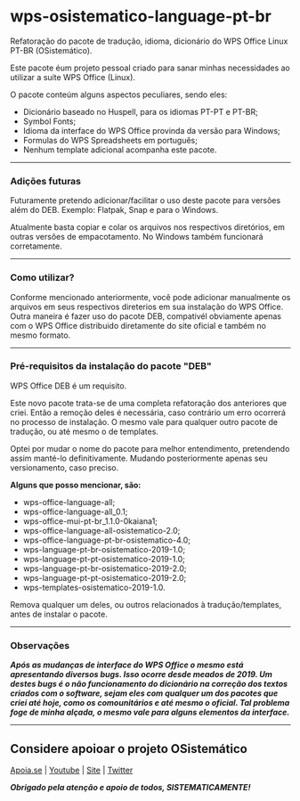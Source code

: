 # wps-osistematico-language-pt-br
Refatoração do pacote de tradução, idioma, dicionário do WPS Office Linux PT-BR (OSistemático).

Este pacote éum projeto pessoal criado para sanar minhas necessidades ao utilizar a suíte WPS Office (Linux).

O pacote conteúm alguns aspectos peculiares, sendo eles:

* Dicionário baseado no Huspell, para os idiomas PT-PT e PT-BR;
* Symbol Fonts;
* Idioma da interface do WPS Office provinda da versão para Windows;
* Formulas do WPS Spreadsheets em português;
* Nenhum template adicional acompanha este pacote.

***

### Adições futuras

Futuramente pretendo adicionar/facilitar o uso deste pacote para versões além do DEB. Exemplo: Flatpak, Snap e para o Windows.

Atualmente basta copiar e colar os arquivos nos respectivos diretórios, em outras versões de empacotamento. No Windows também funcionará corretamente.

***

### Como utilizar?

Conforme mencionado anteriormente, você pode adicionar manualmente os arquivos em seus respectivos direterios em sua instalação do WPS Office. Outra maneira é fazer uso do pacote DEB, compativél obviamente apenas com o WPS Office distribuido diretamente do site oficial e também no mesmo formato.

***

### Pré-requisitos da instalação do pacote "DEB"

WPS Office DEB é um requisito. 

Este novo pacote trata-se de uma completa refatoração dos anteriores que criei. Então a remoção deles é necessária, caso contrário um erro ocorrerá no processo de instalação. O mesmo vale para qualquer outro pacote de tradução, ou até mesmo o de templates.

Optei por mudar o nome do pacote para melhor entendimento, pretendendo assim manté-lo definitivamente. Mudando posteriormente apenas seu versionamento, caso preciso.

**Alguns que posso mencionar, são:**

* wps-office-language-all;
* wps-office-language-all_0.1;
* wps-office-mui-pt-br_1.1.0-0kaiana1;
* wps-office-language-all-osistematico-2.0;
* wps-office-language-pt-br-osistematico-4.0;
* wps-language-pt-br-osistematico-2019-1.0;
* wps-language-pt-pt-osistematico-2019-1.0;
* wps-language-pt-br-osistematico-2019-2.0;
* wps-language-pt-pt-osistematico-2019-2.0;
* wps-templates-osistematico-2019-1.0.

Remova qualquer um deles, ou outros relacionados à tradução/templates, antes de instalar o pacote.

***

### Observações 

**_Após as mudanças de interface do WPS Office o mesmo está apresentando diversos bugs. Isso ocorre desde meados de 2019. Um destes bugs é o não funcionamento do dicionário na correção dos textos criados com o software, sejam eles com qualquer um dos pacotes que criei até hoje, como os comounitários e até mesmo o oficial. Tal problema foge de minha alçada, o mesmo vale para alguns elementos da interface._**

***

## Considere apoioar o projeto OSistemático

[Apoia.se](https://apoia.se/osistematico) |
[Youtube](https://www.youtube.com/OSistematico) |
[Site](http://www.osistematico.com.br/) |
[Twitter](https://twitter.com/henriquead7)

***Obrigado pela atenção e apoio de todos, SISTEMATICAMENTE!***

